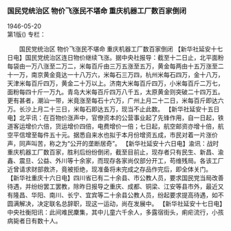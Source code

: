 ### 国民党统治区  物价飞涨民不堪命  重庆机器工厂数百家倒闭  

1946-05-20  
第1版()
专栏：

　　国民党统治区
    物价飞涨民不堪命
    重庆机器工厂数百家倒闭
    【新华社延安十七日电】国民党统治区连日物价继续飞涨。据中央社报导：截至十二日止，北平面粉每袋由一万八涨至二万二，米每百斤由三万五涨至五万，黄金每两由十五万涨至二十一万，南京黄金竟达一十八万六，米每石三万四，杭州米每石四万，金十八万，天津米每百斤四万，黄金二十万以上。济南大米每百斤四万，小米每百斤二万七，面粉每四十斤一万九。青岛大米每百斤四万八千五，太原黄金则突破二十四万五。更有甚者，潮汕一带，米竟涨至每石十六万，广州上月二十二日，米每百斤即达六万。长沙上月二十三日，米每石即达五万，现当不止此数。
    【新华社延安十五日电】北平讯：在百物价涨声中，官僚资本的公营事业起了先锋作用，自一日起，铁道客运增价六倍，货运增价四倍，电费增价一倍；七日起，航空邮资亦增十倍，航空平信增至每件五十元。据悉自来水也拟于本月份增资五成，市民对着一片涨价声，同声叫苦，称之为“公开的垄断居奇”。
    【新华社延安十六日电】渝讯：战时重庆机器工厂数百家，胜利后纷纷倒闭，截至目前止，现存者只有民生、新昌、渝鑫、震旦、公益、外川等十余家，而现存各家尚仅部分开工，苟维残局。各该工厂近曾请求财部救济，竟被拒绝，现准备将未完成之存品作完后，即全体关门。
    【新华社重庆十六日电】四川省已有二十余县、市公教人员，要求国民党当局改善待遇，并纷纷罢工罢教，除昨日报导之重庆、成都、铜梁、江安等县市外，最近又有隆昌、华阳、南川、长宁、宜宾等二十余县公教人员，纷起要求提高待遇，如不圆满解决，决定联名总辞职，现这一运动，尚在发展中。
    【新华社延安十七日电】中央社衡阳讯：此间难民麇集，其中儿童六千余人，多露宿街头，痢疟流行，小孩病毙者日有数十人。  
